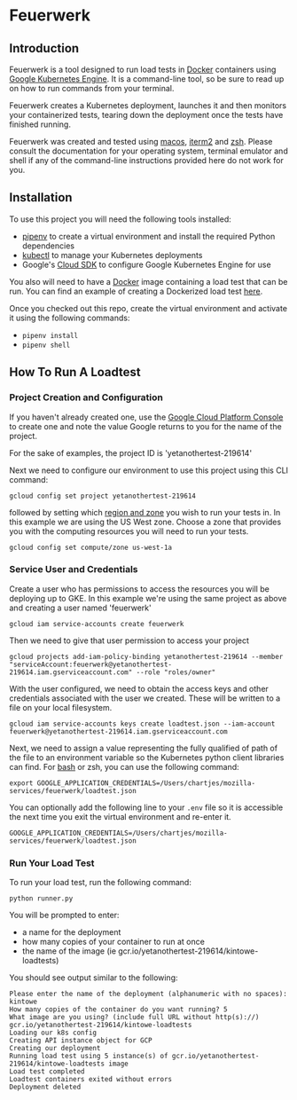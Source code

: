 # Feuerwerk

## Introduction

Feuerwerk is a tool designed to run load tests in [Docker](https://docker.com) containers using
[Google Kubernetes Engine](https://cloud.google.com/kubernetes-engine/). It is a command-line tool, so be sure to read up on
how to run commands from your terminal.

Feuerwerk creates a Kubernetes deployment, launches it and then monitors your containerized tests, tearing down the deployment once the tests have finished running.

Feuerwerk was created and tested using [macos](https://www.apple.com/macos/), [iterm2](https://iterm2.com/) and [zsh](http://www.zsh.org/).
Please consult the documentation for your operating system, terminal emulator and shell if any
of the command-line instructions provided here do not work for you.

## Installation

To use this project you will need the following tools installed:

* [pipenv](https://pipenv.readthedocs.io/en/latest/) to create a virtual environment and install the required Python dependencies
* [kubectl](https://kubernetes.io/docs/tasks/tools/install-kubectl/) to manage your Kubernetes deployments
* Google's [Cloud SDK](https://cloud.google.com/sdk/) to configure Google Kubernetes Engine for use

You also will need to have a [Docker](https://docker.com) image containing a load test that can be run. You can find an example
of creating a Dockerized load test [here](https://github.com/Kinto/kinto-loadtests/blob/master/Dockerfile).

Once you checked out this repo, create the virtual environment and activate it using
the following commands:

* `pipenv install`
* `pipenv shell`

## How To Run A Loadtest

### Project Creation and Configuration

If you haven't already created one, use the [Google Cloud Platform Console](https://console.cloud.google.com/) to create one and
note the value Google returns to you for the name of the project.

For the sake of examples, the project ID is 'yetanothertest-219614'

Next we need to configure our environment to use this project using this CLI command:

`gcloud config set project yetanothertest-219614`

followed by setting which [region and zone](https://cloud.google.com/compute/docs/regions-zones/)
you wish to run your tests in. In this example we are using the US West zone. Choose a
zone that provides you with the computing resources you will need to run your tests.

`gcloud config set compute/zone us-west-1a`

### Service User and Credentials

Create a user who has permissions to access the resources you will be deploying up
to GKE. In this example we're using the same project as above and creating a user named
'feuerwerk'

`gcloud iam service-accounts create feuerwerk`

Then we need to give that user permission to access your project

`gcloud projects add-iam-policy-binding yetanothertest-219614 --member "serviceAccount:feuerwerk@yetanothertest-219614.iam.gserviceaccount.com" --role "roles/owner"`

With the user configured, we need to obtain the access keys and other credentials associated with the
user we created. These will be written to a file on your local filesystem.

`gcloud iam service-accounts keys create loadtest.json --iam-account feuerwerk@yetanothertest-219614.iam.gserviceaccount.com`

Next, we need to assign a value representing the fully qualified of path of the file to an
environment variable so the Kubernetes python client libraries can find. For [bash](https://www.gnu.org/software/bash/)
or zsh, you can use the following command:

`export GOOGLE_APPLICATION_CREDENTIALS=/Users/chartjes/mozilla-services/feuerwerk/loadtest.json`

You can optionally add the following line to your `.env` file so it is accessible
the next time you exit the virtual environment and re-enter it.

`GOOGLE_APPLICATION_CREDENTIALS=/Users/chartjes/mozilla-services/feuerwerk/loadtest.json`

### Run Your Load Test

To run your load test, run the following command:

`python runner.py`

You will be prompted to enter:

* a name for the deployment
* how many copies of your container to run at once
* the name of the image (ie gcr.io/yetanothertest-219614/kintowe-loadtests)

You should see output similar to the following:

```
Please enter the name of the deployment (alphanumeric with no spaces): kintowe
How many copies of the container do you want running? 5
What image are you using? (include full URL without http(s)://) gcr.io/yetanothertest-219614/kintowe-loadtests
Loading our k8s config
Creating API instance object for GCP
Creating our deployment
Running load test using 5 instance(s) of gcr.io/yetanothertest-219614/kintowe-loadtests image
Load test completed
Loadtest containers exited without errors
Deployment deleted
```

